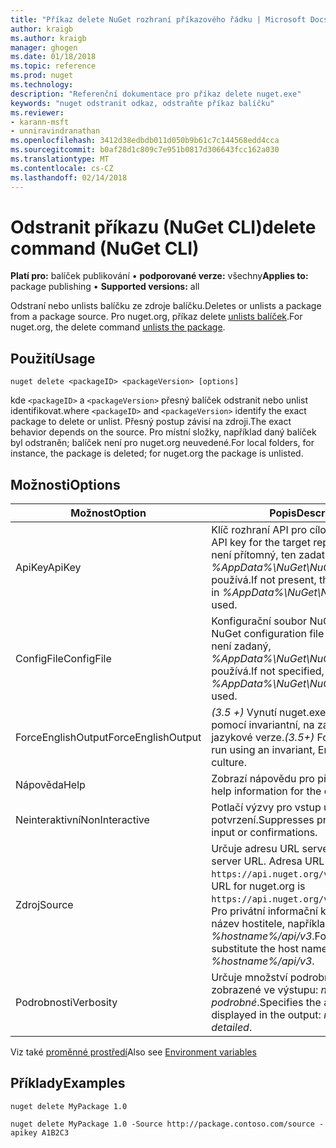 ```yaml
---
title: "Příkaz delete NuGet rozhraní příkazového řádku | Microsoft Docs"
author: kraigb
ms.author: kraigb
manager: ghogen
ms.date: 01/18/2018
ms.topic: reference
ms.prod: nuget
ms.technology: 
description: "Referenční dokumentace pro příkaz delete nuget.exe"
keywords: "nuget odstranit odkaz, odstraňte příkaz balíčku"
ms.reviewer:
- karann-msft
- unniravindranathan
ms.openlocfilehash: 3412d38edbdb011d050b9b61c7c144568edd4cca
ms.sourcegitcommit: b0af28d1c809c7e951b0817d306643fcc162a030
ms.translationtype: MT
ms.contentlocale: cs-CZ
ms.lasthandoff: 02/14/2018
---
```

# <a name="delete-command-nuget-cli"></a><span data-ttu-id="e2e73-104">Odstranit příkazu (NuGet CLI)</span><span class="sxs-lookup"><span data-stu-id="e2e73-104">delete command (NuGet CLI)</span></span>

<span data-ttu-id="e2e73-105">**Platí pro:** balíček publikování &bullet; **podporované verze:** všechny</span><span class="sxs-lookup"><span data-stu-id="e2e73-105">**Applies to:** package publishing &bullet; **Supported versions:** all</span></span>

<span data-ttu-id="e2e73-106">Odstraní nebo unlists balíčku ze zdroje balíčku.</span><span class="sxs-lookup"><span data-stu-id="e2e73-106">Deletes or unlists a package from a package source.</span></span> <span data-ttu-id="e2e73-107">Pro nuget.org, příkaz delete [unlists balíček](../policies/deleting-packages.md).</span><span class="sxs-lookup"><span data-stu-id="e2e73-107">For nuget.org, the delete command [unlists the package](../policies/deleting-packages.md).</span></span>

## <a name="usage"></a><span data-ttu-id="e2e73-108">Použití</span><span class="sxs-lookup"><span data-stu-id="e2e73-108">Usage</span></span>

```cli
nuget delete <packageID> <packageVersion> [options]
```

<span data-ttu-id="e2e73-109">kde `<packageID>` a `<packageVersion>` přesný balíček odstranit nebo unlist identifikovat.</span><span class="sxs-lookup"><span data-stu-id="e2e73-109">where `<packageID>` and `<packageVersion>` identify the exact package to delete or unlist.</span></span> <span data-ttu-id="e2e73-110">Přesný postup závisí na zdroji.</span><span class="sxs-lookup"><span data-stu-id="e2e73-110">The exact behavior depends on the source.</span></span> <span data-ttu-id="e2e73-111">Pro místní složky, například daný balíček byl odstraněn; balíček není pro nuget.org neuvedené.</span><span class="sxs-lookup"><span data-stu-id="e2e73-111">For local folders, for instance, the package is deleted; for nuget.org the package is unlisted.</span></span>

## <a name="options"></a><span data-ttu-id="e2e73-112">Možnosti</span><span class="sxs-lookup"><span data-stu-id="e2e73-112">Options</span></span>

| <span data-ttu-id="e2e73-113">Možnost</span><span class="sxs-lookup"><span data-stu-id="e2e73-113">Option</span></span> | <span data-ttu-id="e2e73-114">Popis</span><span class="sxs-lookup"><span data-stu-id="e2e73-114">Description</span></span> |
| --- | --- |
| <span data-ttu-id="e2e73-115">ApiKey</span><span class="sxs-lookup"><span data-stu-id="e2e73-115">ApiKey</span></span> | <span data-ttu-id="e2e73-116">Klíč rozhraní API pro cílové úložiště.</span><span class="sxs-lookup"><span data-stu-id="e2e73-116">The API key for the target repository.</span></span> <span data-ttu-id="e2e73-117">Pokud není přítomný, ten zadat *%AppData%\NuGet\NuGet.Config* se používá.</span><span class="sxs-lookup"><span data-stu-id="e2e73-117">If not present, the one specified in *%AppData%\NuGet\NuGet.Config* is used.</span></span> |
| <span data-ttu-id="e2e73-118">ConfigFile</span><span class="sxs-lookup"><span data-stu-id="e2e73-118">ConfigFile</span></span> | <span data-ttu-id="e2e73-119">Konfigurační soubor NuGet použít.</span><span class="sxs-lookup"><span data-stu-id="e2e73-119">The NuGet configuration file to apply.</span></span> <span data-ttu-id="e2e73-120">Pokud není zadaný, *%AppData%\NuGet\NuGet.Config* se používá.</span><span class="sxs-lookup"><span data-stu-id="e2e73-120">If not specified, *%AppData%\NuGet\NuGet.Config* is used.</span></span> |
| <span data-ttu-id="e2e73-121">ForceEnglishOutput</span><span class="sxs-lookup"><span data-stu-id="e2e73-121">ForceEnglishOutput</span></span> | <span data-ttu-id="e2e73-122">*(3.5 +)*  Vynutí nuget.exe ke spuštění pomocí invariantní, na základě angličtina jazykové verze.</span><span class="sxs-lookup"><span data-stu-id="e2e73-122">*(3.5+)* Forces nuget.exe to run using an invariant, English-based culture.</span></span> |
| <span data-ttu-id="e2e73-123">Nápověda</span><span class="sxs-lookup"><span data-stu-id="e2e73-123">Help</span></span> | <span data-ttu-id="e2e73-124">Zobrazí nápovědu pro příkaz.</span><span class="sxs-lookup"><span data-stu-id="e2e73-124">Displays help information for the command.</span></span> |
| <span data-ttu-id="e2e73-125">Neinteraktivní</span><span class="sxs-lookup"><span data-stu-id="e2e73-125">NonInteractive</span></span> | <span data-ttu-id="e2e73-126">Potlačí výzvy pro vstup uživatele nebo potvrzení.</span><span class="sxs-lookup"><span data-stu-id="e2e73-126">Suppresses prompts for user input or confirmations.</span></span> |
| <span data-ttu-id="e2e73-127">Zdroj</span><span class="sxs-lookup"><span data-stu-id="e2e73-127">Source</span></span> | <span data-ttu-id="e2e73-128">Určuje adresu URL serveru.</span><span class="sxs-lookup"><span data-stu-id="e2e73-128">Specifies the server URL.</span></span> <span data-ttu-id="e2e73-129">Adresa URL nuget.org je `https://api.nuget.org/v3/index.json`.</span><span class="sxs-lookup"><span data-stu-id="e2e73-129">The URL for nuget.org is `https://api.nuget.org/v3/index.json`.</span></span> <span data-ttu-id="e2e73-130">Pro privátní informační kanály, nahraďte název hostitele, například *%hostname%/api/v3*.</span><span class="sxs-lookup"><span data-stu-id="e2e73-130">For private feeds, substitute the host name, for example, *%hostname%/api/v3*.</span></span> |
| <span data-ttu-id="e2e73-131">Podrobnosti</span><span class="sxs-lookup"><span data-stu-id="e2e73-131">Verbosity</span></span> | <span data-ttu-id="e2e73-132">Určuje množství podrobností, které jsou zobrazené ve výstupu: *normální*, *quiet*, *podrobné*.</span><span class="sxs-lookup"><span data-stu-id="e2e73-132">Specifies the amount of detail displayed in the output: *normal*, *quiet*, *detailed*.</span></span> |

<span data-ttu-id="e2e73-133">Viz také [proměnné prostředí](cli-ref-environment-variables.md)</span><span class="sxs-lookup"><span data-stu-id="e2e73-133">Also see [Environment variables](cli-ref-environment-variables.md)</span></span>

## <a name="examples"></a><span data-ttu-id="e2e73-134">Příklady</span><span class="sxs-lookup"><span data-stu-id="e2e73-134">Examples</span></span>

```cli
nuget delete MyPackage 1.0

nuget delete MyPackage 1.0 -Source http://package.contoso.com/source -apikey A1B2C3
```
